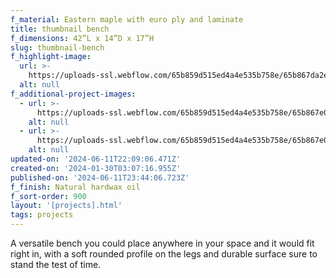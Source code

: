 ```yaml
---
f_material: Eastern maple with euro ply and laminate
title: thumbnail bench
f_dimensions: 42”L x 14”D x 17”H
slug: thumbnail-bench
f_highlight-image:
  url: >-
    https://uploads-ssl.webflow.com/65b859d515ed4a4e535b758e/65b867da2e6ead53234b6dd5__DSC5026%20Large.jpeg
  alt: null
f_additional-project-images:
  - url: >-
      https://uploads-ssl.webflow.com/65b859d515ed4a4e535b758e/65b867e07e6c3d16820404fa__DSC4922%20Large.jpeg
    alt: null
  - url: >-
      https://uploads-ssl.webflow.com/65b859d515ed4a4e535b758e/65b867e0677fb974692aff2f__DSC4949%20Large.jpeg
    alt: null
updated-on: '2024-06-11T22:09:06.471Z'
created-on: '2024-01-30T03:07:16.955Z'
published-on: '2024-06-11T23:44:06.723Z'
f_finish: Natural hardwax oil
f_sort-order: 900
layout: '[projects].html'
tags: projects
---
```


A versatile bench you could place anywhere in your space and it would fit right in, with a soft rounded profile on the legs and durable surface sure to stand the test of time.
